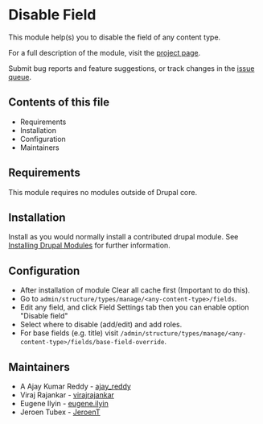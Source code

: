 # Disable Field

This module help(s) you to disable the field of any content type.

For a full description of the module, visit the
[project page](https://www.drupal.org/project/disable_field).

Submit bug reports and feature suggestions, or track changes in the
[issue queue](drupal.org/project/issues/disable_field).


## Contents of this file

- Requirements
- Installation
- Configuration
- Maintainers


## Requirements

This module requires no modules outside of Drupal core.


## Installation

Install as you would normally install a contributed drupal module. See
[Installing Drupal Modules](https://www.drupal.org/docs/extending-drupal/installing-drupal-modules)
for further information.


## Configuration

- After installation of module Clear all cache first (Important to do this).
- Go to `admin/structure/types/manage/<any-content-type>/fields`.
- Edit any field, and click Field Settings tab then you can enable option
  "Disable field"
- Select where to disable (add/edit) and add roles.
- For base fields (e.g. title) visit
  `/admin/structure/types/manage/<any-content-type>/fields/base-field-override`.


## Maintainers

- A Ajay Kumar Reddy - [ajay_reddy](https://www.drupal.org/u/ajay_reddy)
- Viraj Rajankar - [virajrajankar](https://www.drupal.org/u/virajrajankar)
- Eugene Ilyin - [eugene.ilyin](https://www.drupal.org/u/eugeneilyin)
- Jeroen Tubex - [JeroenT](https://www.drupal.org/u/jeroent)
